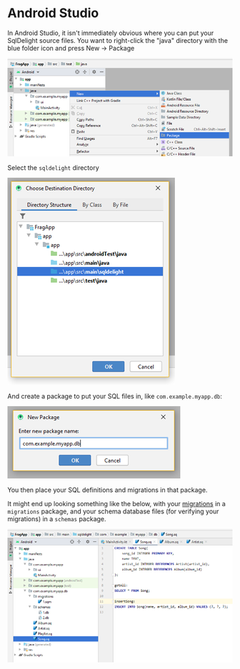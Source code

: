 # Android Studio

In Android Studio, it isn't immediately obvious where you can put your SqlDelight source files. You want to right-click the "java" directory with the blue folder icon and press New -> Package

![New package](images/android_studio_new_package.png)

Select the `sqldelight` directory

![Choose package destination](images/android_studio_package_destination.png)

And create a package to put your SQL files in, like `com.example.myapp.db`:

![Package name](images/android_studio_package_name.png)

You then place your SQL definitions and migrations in that package.

It might end up looking something like the below, with your [migrations](https://cashapp.github.io/sqldelight/migrations/) in a `migrations` package, and your schema database files (for verifying your migrations) in a `schemas` package.

![Result](images/android_studio_heres_one_i_made_earlier.png)